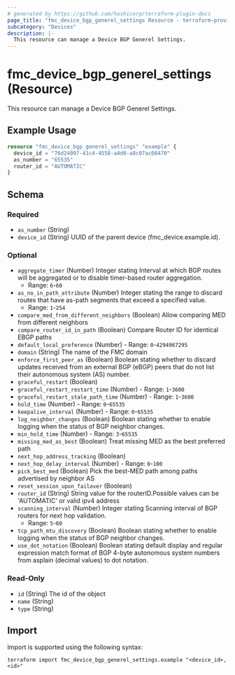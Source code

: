 ```yaml
---
# generated by https://github.com/hashicorp/terraform-plugin-docs
page_title: "fmc_device_bgp_generel_settings Resource - terraform-provider-fmc"
subcategory: "Devices"
description: |-
  This resource can manage a Device BGP Generel Settings.
---
```


# fmc_device_bgp_generel_settings (Resource)

This resource can manage a Device BGP Generel Settings.

## Example Usage

```terraform
resource "fmc_device_bgp_generel_settings" "example" {
  device_id = "76d24097-41c4-4558-a4d0-a8c07ac08470"
  as_number = "65535"
  router_id = "AUTOMATIC"
}
```

<!-- schema generated by tfplugindocs -->
## Schema

### Required

- `as_number` (String)
- `device_id` (String) UUID of the parent device (fmc_device.example.id).

### Optional

- `aggregate_timer` (Number) Integer stating Interval at which BGP routes will be aggregated or to disable timer-based router aggregation.
  - Range: `6`-`60`
- `as_no_in_path_attribute` (Number) Integer stating the range to discard routes that have as-path segments that exceed a specified value.
  - Range: `1`-`254`
- `compare_med_from_different_neighbors` (Boolean) Allow comparing MED from different neighbors
- `compare_router_id_in_path` (Boolean) Compare Router ID for identical EBGP paths
- `default_local_preference` (Number) - Range: `0`-`4294967295`
- `domain` (String) The name of the FMC domain
- `enforce_first_peer_as` (Boolean) Boolean stating whether to discard updates received from an external BGP (eBGP) peers that do not list their autonomous system (AS) number.
- `graceful_restart` (Boolean)
- `graceful_restart_restart_time` (Number) - Range: `1`-`3600`
- `graceful_restart_stale_path_time` (Number) - Range: `1`-`3600`
- `hold_time` (Number) - Range: `0`-`65535`
- `keepalive_interval` (Number) - Range: `0`-`65535`
- `log_neighbor_changes` (Boolean) Boolean stating whether to enable logging when the status of BGP neighbor changes.
- `min_hold_time` (Number) - Range: `3`-`65535`
- `missing_med_as_best` (Boolean) Treat missing MED as the best preferred path
- `next_hop_address_tracking` (Boolean)
- `next_hop_delay_interval` (Number) - Range: `0`-`100`
- `pick_best_med` (Boolean) Pick the best-MED path among paths advertised by neighbor AS
- `reset_session_upon_failover` (Boolean)
- `router_id` (String) String value for the routerID.Possible values can be 'AUTOMATIC' or valid ipv4 address
- `scanning_interval` (Number) Integer stating Scanning interval of BGP routers for next hop validation.
  - Range: `5`-`60`
- `tcp_path_mtu_discovery` (Boolean) Boolean stating whether to enable logging when the status of BGP neighbor changes.
- `use_dot_notation` (Boolean) Boolean stating default display and regular expression match format of BGP 4-byte autonomous system numbers from asplain (decimal values) to dot notation.

### Read-Only

- `id` (String) The id of the object
- `name` (String)
- `type` (String)

## Import

Import is supported using the following syntax:

```shell
terraform import fmc_device_bgp_generel_settings.example "<device_id>,<id>"
```
